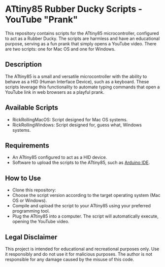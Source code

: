 # ATtiny85 Rubber Ducky Scripts - YouTube "Prank"

This repository contains scripts for the ATtiny85 microcontroller, configured to act as a Rubber Ducky. The scripts are harmless and have an educational purpose, serving as a fun prank that simply opens a YouTube video. There are two scripts: one for Mac OS and one for Windows.

## Description

The ATtiny85 is a small and versatile microcontroller with the ability to behave as a HID (Human Interface Device), such as a keyboard. These scripts leverage this functionality to automate typing commands that open a YouTube link in web browsers as a playful prank.

## Available Scripts

- RickRollingMacOS: Script designed for Mac OS systems.
- RickRollingWindows: Script designed for, guess what, Windows systems.

## Requirements

* An ATtiny85 configured to act as a HID device.
* Software to upload the scripts to the ATtiny85, such as [Arduino IDE](https://www.arduino.cc/en/software).

## How to Use

* Clone this repository:
* Choose the script version according to the target operating system (Mac OS or Windows).
* Compile and upload the script to your ATtiny85 using your preferred programming tool.
* Plug the ATtiny85 into a computer. The script will automatically execute, opening the YouTube video.

## Legal Disclaimer

This project is intended for educational and recreational purposes only. Use it responsibly and do not use it for malicious purposes. The author is not responsible for any damage caused by the misuse of this code.
